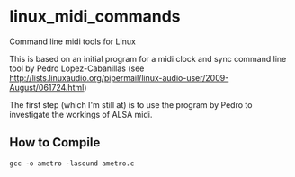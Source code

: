 # linux_midi_commands

Command line midi tools for Linux

This is based on an initial program for a midi clock and sync
command line tool by Pedro Lopez-Cabanillas (see http://lists.linuxaudio.org/pipermail/linux-audio-user/2009-August/061724.html)

The first step (which I'm still at) is to use the program by Pedro to
investigate the workings of ALSA midi.

## How to Compile

    gcc -o ametro -lasound ametro.c

